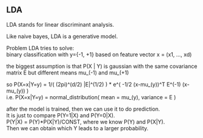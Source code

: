 LDA
------------------

LDA stands for linear discriminant analysis.

Like naive bayes, LDA is a generative model.

Problem LDA tries to solve:  
binary classification with y={-1, +1} based on feature vector x = (x1, ..., xd)

the biggest assumption is that
P(X | Y) is gaussian with the same covariance matrix E but different means mu_(-1) and mu_(+1)

so P(X=x|Y=y) = 1/( (2pi)^(d/2) |E|^(1/2) ) * e^( -1/2 (x-mu_(y))^T E^(-1) (x-mu_(y)) )  
i.e. P(X=x|Y=y) = normal_distribution( mean = mu_(y), variance = E )

after the model is trained, then we can use it to do prediction.  
It is just to compare P(Y=1|X) and P(Y=0|X).  
P(Y|X) = P(Y)*P(X|Y)/CONST, where we know P(Y) and P(X|Y).  
Then we can obtain which Y leads to a larger probability.
